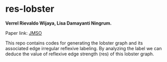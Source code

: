 # res-lobster
**Verrel Rievaldo Wijaya, Lisa Damayanti Ningrum.**

Paper link: [JMSO](https://jurnalmipa.unri.ac.id/jomso/index.php/files/article/view/7)    

This repo contains codes for generating the lobster graph and its associated edge irregular reflexive labeling. By analyzing the label we can deduce the value of reflexive edge strength (res) of this lobster graph.
